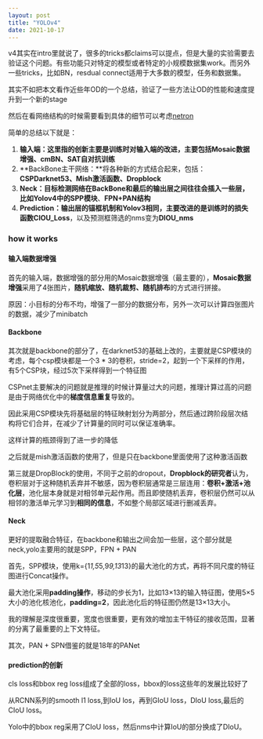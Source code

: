 ```yaml
---
layout: post
title: "YOLOv4"
date: 2021-10-17
---
```


v4其实在intro里就说了，很多的tricks都claims可以提点，但是大量的实验需要去验证这个问题。有些功能只对特定的模型或者特定的小规模数据集work。而另外一些tricks，比如BN，resdual connect适用于大多数的模型，任务和数据集。

其实不如把本文看作近些年OD的一个总结，验证了一些方法让OD的性能和速度提升到一个新的stage

然后在看网络结构的时候需要看到具体的细节可以考虑[netron]()

简单的总结以下就是：

1. **输入端：**这里指的创新主要是训练时对输入端的改进，主要包括**Mosaic数据增强、cmBN、SAT自对抗训练**
2. **BackBone主干网络：**将各种新的方式结合起来，包括：**CSPDarknet53、Mish激活函数、Dropblock**
3. **Neck：**目标检测网络在BackBone和最后的输出层之间往往会插入一些层，比如Yolov4中的**SPP模块**、**FPN+PAN结构**
4. **Prediction：**输出层的锚框机制和Yolov3相同，主要改进的是训练时的损失函数**CIOU_Loss**，以及预测框筛选的nms变为**DIOU_nms**

### how it works

#### 输入端数据增强

首先的输入端，数据增强的部分用的Mosaic数据增强（最主要的），**Mosaic数据增强**采用了4张图片，**随机缩放、随机裁剪、随机排布**的方式进行拼接。

原因：小目标的分布不均，增强了一部分的数据分布，另外一次可以计算四张图片的数据，减少了minibatch

#### Backbone

其次就是backbone的部分了，在darknet53的基础上改的，主要就是CSP模块的考虑，每个csp模块都是一个3 * 3的卷积，stride=2，起到一个下采样的作用，有5个CSP块，经过5次下采样得到一个特征图

CSPnet主要解决的问题就是推理的时候计算量过大的问题，推理计算过高的问题是由于网络优化中的**梯度信息重复**导致的。

因此采用CSP模块先将基础层的特征映射划分为两部分，然后通过跨阶段层次结构将它们合并，在减少了计算量的同时可以保证准确率。

这样计算的瓶颈得到了进一步的降低

之后就是mish激活函数的使用了，但是只在backbone里面使用了这种激活函数

第三就是DropBlock的使用，不同于之前的dropout，**Dropblock的研究者**认为，卷积层对于这种随机丢弃并不敏感，因为卷积层通常是三层连用：**卷积+激活+池化层**，池化层本身就是对相邻单元起作用。而且即使随机丢弃，卷积层仍然可以从相邻的激活单元学习到**相同的信息**，不如整个局部区域进行删减丢弃。

#### Neck

更好的提取融合特征，在backbone和输出之间会加一些层，这个部分就是neck,yolo主要用的就是SPP，FPN + PAN

首先，SPP模块，使用k={1*1,5*5,9*9,13*13}的最大池化的方式，再将不同尺度的特征图进行Concat操作。

最大池化采用**padding操作**，移动的步长为1，比如13×13的输入特征图，使用5×5大小的池化核池化，**padding=2**，因此池化后的特征图仍然是13×13大小。

我的理解是深度很重要，宽度也很重要，更有效的增加主干特征的接收范围，显著的分离了最重要的上下文特征。

其次，PAN + SPN借鉴的就是18年的PANet

#### prediction的创新

cls loss和bbox reg loss组成了全部的loss，bbox的loss这些年的发展比较好了

从RCNN系列的smooth l1 loss,到IoU los，再到GIoU loss，DIoU loss,最后的CIoU loss。

Yolo中的bbox reg采用了CIoU loss，然后nms中计算IoU的部分换成了DIoU。

